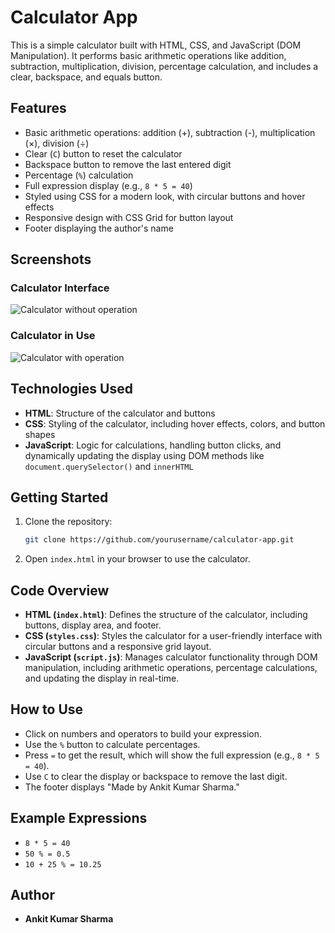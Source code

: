 
# Calculator App

This is a simple calculator built with HTML, CSS, and JavaScript (DOM Manipulation). It performs basic arithmetic operations like addition, subtraction, multiplication, division, percentage calculation, and includes a clear, backspace, and equals button.

## Features

- Basic arithmetic operations: addition (+), subtraction (-), multiplication (×), division (÷)
- Clear (`C`) button to reset the calculator
- Backspace button to remove the last entered digit
- Percentage (`%`) calculation
- Full expression display (e.g., `8 * 5 = 40`)
- Styled using CSS for a modern look, with circular buttons and hover effects
- Responsive design with CSS Grid for button layout
- Footer displaying the author's name

## Screenshots

### Calculator Interface
![Calculator without operation](first_without_any_operation.png)

### Calculator in Use
![Calculator with operation](working.png)

## Technologies Used

- **HTML**: Structure of the calculator and buttons
- **CSS**: Styling of the calculator, including hover effects, colors, and button shapes
- **JavaScript**: Logic for calculations, handling button clicks, and dynamically updating the display using DOM methods like `document.querySelector()` and `innerHTML`

## Getting Started

1. Clone the repository:
   ```bash
   git clone https://github.com/yourusername/calculator-app.git
   ```
2. Open `index.html` in your browser to use the calculator.

## Code Overview

- **HTML (`index.html`)**: Defines the structure of the calculator, including buttons, display area, and footer.
- **CSS (`styles.css`)**: Styles the calculator for a user-friendly interface with circular buttons and a responsive grid layout.
- **JavaScript (`script.js`)**: Manages calculator functionality through DOM manipulation, including arithmetic operations, percentage calculations, and updating the display in real-time.

## How to Use

- Click on numbers and operators to build your expression.
- Use the `%` button to calculate percentages.
- Press `=` to get the result, which will show the full expression (e.g., `8 * 5 = 40`).
- Use `C` to clear the display or backspace to remove the last digit.
- The footer displays "Made by Ankit Kumar Sharma."

## Example Expressions

- `8 * 5 = 40`
- `50 % = 0.5`
- `10 + 25 % = 10.25`

## Author

- **Ankit Kumar Sharma**
